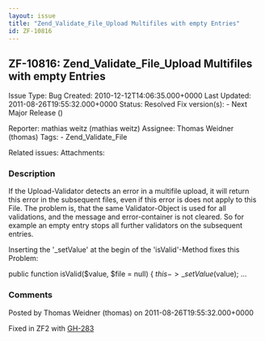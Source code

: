 ```yaml
---
layout: issue
title: "Zend_Validate_File_Upload Multifiles with empty Entries"
id: ZF-10816
---
```


ZF-10816: Zend\_Validate\_File\_Upload Multifiles with empty Entries
--------------------------------------------------------------------

 Issue Type: Bug Created: 2010-12-12T14:06:35.000+0000 Last Updated: 2011-08-26T19:55:32.000+0000 Status: Resolved Fix version(s): - Next Major Release ()
 
 Reporter:  mathias weitz (mathias weitz)  Assignee:  Thomas Weidner (thomas)  Tags: - Zend\_Validate\_File
 
 Related issues: 
 Attachments: 
### Description

If the Upload-Validator detects an error in a multifile upload, it will return this error in the subsequent files, even if this error is does not apply to this File. The problem is, that the same Validator-Object is used for all validations, and the message and error-container is not cleared. So for example an empty entry stops all further validators on the subsequent entries.

Inserting the '\_setValue' at the begin of the 'isValid'-Method fixes this Problem:

public function isValid($value, $file = null) { $this->\_setValue($value); ...

 

 

### Comments

Posted by Thomas Weidner (thomas) on 2011-08-26T19:55:32.000+0000

Fixed in ZF2 with [GH-283](https://github.com/zendframework/zf2/pull/283)

 

 